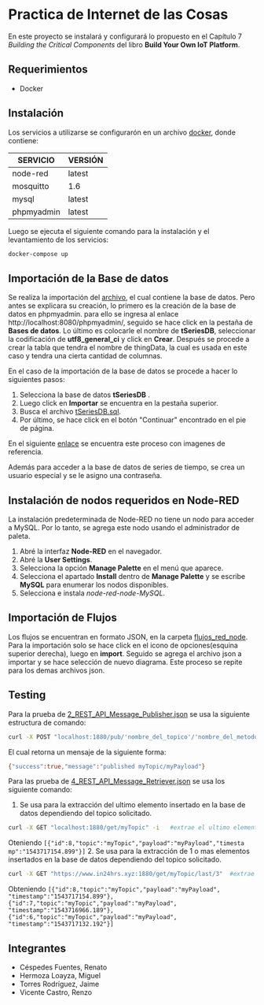 # Practica de Internet de las Cosas
En este proyecto se instalará y configurará lo propuesto en el Capítulo 7 *Building the Critical Components* del libro **Build Your Own IoT Platform**.
## Requerimientos
- Docker

## Instalación

Los servicios a utilizarse se configurarón en un archivo [docker](docker-compose.yml), donde contiene:

| SERVICIO| VERSIÓN|
| ----- | ---- |
| node-red | latest|
| mosquitto| 1.6|
| mysql| latest|
| phpmyadmin| latest|

Luego se ejecuta el siguiente comando para la instalación y el levantamiento de los servicios:
```bash
docker-compose up
```

## Importación de la Base de datos
Se realiza la importación del [archivo](base_de_datos/tSeriesDB.sql), el cual contiene la base de datos. Pero antes se explicara su creación, lo primero es la creación de la base de datos en phpmyadmin. para ello se ingresa al enlace http://localhost:8080/phpmyadmin/, seguido se hace click en la pestaña de **Bases de datos**. Lo último es colocarle el nombre de **tSeriesDB**, seleccionar la codificación de **utf8_general_ci** y click en **Crear**. Después se procede a crear la tabla que tendra el nombre de thingData, la cual es usada en este caso y tendra una cierta cantidad de columnas.

En el caso de la importación de la base de datos se procede a hacer lo siguientes pasos:
1. Selecciona la base de datos **tSeriesDB** .
2. Luego click en **Importar** se encuentra en la pestaña superior.
3. Busca el archivo [tSeriesDB.sql](base_de_datos/tSeriesDB.sql).
4. Por último, se hace click en el botón "Continuar" encontrado en el pie de página.

En el siguiente [enlace](https://help.wnpower.com/hc/es/articles/360043459551-Importar-tu-base-de-datos-MySQL-desde-un-archivo-SQL-en-phpMyAdmin) se encuentra este proceso con imagenes de referencia.

Además para acceder a la base de datos de series de tiempo, se crea un usuario especial y se le asigno una contraseña.

## Instalación de nodos requeridos en Node-RED

La instalación predeterminada de Node-RED no tiene un nodo para acceder a MySQL. Por lo tanto, se agrega este nodo usando el administrador de paleta.

1. Abré la interfaz **Node-RED** en el navegador.
2. Abré la **User Settings**.
3. Selecciona la opción **Manage Palette** en el menú que aparece. 
4. Selecciona el apartado **Install** dentro de **Manage Palette** y se escribe **MySQL** para enumerar los nodos disponibles. 
5. Selecciona e instala *node-red-node-MySQL*.

## Importación de Flujos
Los flujos se encuentran en  formato JSON, en la carpeta [flujos_red_node](flujos_red_node).
Para la importación solo se hace click en el icono de opciones(esquina superior derecha), luego en **import**. Seguido se agrega el archivo json a importar y se hace selección de nuevo diagrama. Este proceso se repite para los demas archivos json.

## Testing
Para la prueba de [2_REST_API_Message_Publisher.json](flujos_red_node/2_REST_API_Message_Publisher.json) se usa la siguiente estructura de comando:
```bash
curl -X POST "localhost:1880/pub/'nombre_del_topico'/'nombre_del_metodo_payload'" -i
```
El cual retorna un mensaje de la siguiente forma:
```bash
{"success":true,"message":"published myTopic/myPayload"}
```
Para las prueba de [4_REST_API_Message_Retriever.json](flujos_red_node/4_REST_API_Message_Retriever.json) se usa los siguiente comando:
1. Se usa para la extracción del ultimo elemento insertado en la base de datos dependiendo del topico solicitado.
```bash
curl -X GET "localhost:1880/get/myTopic" -i   #extrae el ultimo elemento insertado del topico mytopic
```
Oteniendo ```[{"id":8,"topic":"myTopic","payload":"myPayload","timesta
mp":"1543717154.899"}]```
2. Se usa para la extracción de 1 o mas elementos insertados en la base de datos dependiendo del topico solicitado.
```bash
curl -X GET "https://www.in24hrs.xyz:1880/get/myTopic/last/3"  #extrae los 3 ultimos elementos insertados del topico mytopic
```
Obteniendo ```[{"id":8,"topic":"myTopic","payload":"myPayload",
"timestamp":"1543717154.899"},
{"id":7,"topic":"myTopic","payload":"myPayload",
"timestamp":"1543716966.189"},
{"id":6,"topic":"myTopic","payload":"myPayload",
"timestamp":"1543717132.192"}] ```

## Integrantes

- Céspedes Fuentes, Renato
- Hermoza Loayza, Miguel
- Torres Rodríguez, Jaime
- Vicente Castro, Renzo

